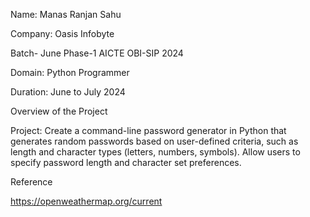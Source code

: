 Name: Manas Ranjan Sahu

Company: Oasis Infobyte

Batch- June Phase-1 AICTE OBI-SIP 2024

Domain: Python Programmer

Duration: June to July 2024

Overview of the Project

Project: Create a command-line password generator in Python that generates random passwords based on user-defined criteria, such as length and character types (letters, numbers, symbols). Allow users to specify password length and character set preferences.

Reference

https://openweathermap.org/current
